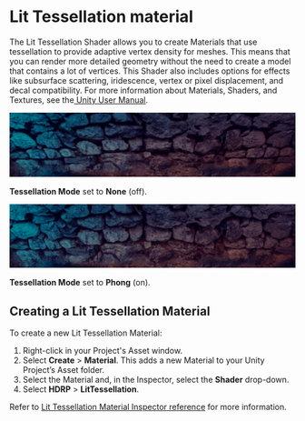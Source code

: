 # Lit Tessellation material

The Lit Tessellation Shader allows you to create Materials that use tessellation to provide adaptive vertex density for meshes. This means that you can render more detailed geometry without the need to create a model that contains a lot of vertices. This Shader also includes options for effects like subsurface scattering, iridescence, vertex or pixel displacement, and decal compatibility. For more information about Materials, Shaders, and Textures, see the[ Unity User Manual](https://docs.unity3d.com/Manual/Shaders.html).

![](Images/LitTessellationShader1.png)

**Tessellation Mode** set to **None** (off).

![](Images/LitTessellationShader2.png)

**Tessellation Mode** set to **Phong** (on).

## Creating a Lit Tessellation Material

To create a new Lit Tessellation Material:

1. Right-click in your Project's Asset window.
2. Select **Create** > **Material**. This adds a new Material to your Unity Project’s Asset folder.
3. Select the Material and, in the Inspector, select the **Shader** drop-down.
4. Select **HDRP** > **LitTessellation**.

Refer to [Lit Tessellation Material Inspector reference](lit-tessellation-material-inspector-reference.md) for more information.
